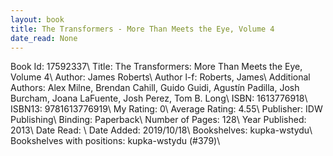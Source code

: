 ```yaml
---
layout: book
title: The Transformers - More Than Meets the Eye, Volume 4
date_read: None
---
```


Book Id: 17592337\ 
Title: The Transformers: More Than Meets the Eye, Volume 4\ 
Author: James Roberts\ 
Author l-f: Roberts, James\ 
Additional Authors: Alex Milne, Brendan Cahill, Guido Guidi, Agustín Padilla, Josh Burcham, Joana LaFuente, Josh Perez, Tom B. Long\ 
ISBN: 1613776918\ 
ISBN13: 9781613776919\ 
My Rating: 0\ 
Average Rating: 4.55\ 
Publisher: IDW Publishing\ 
Binding: Paperback\ 
Number of Pages: 128\ 
Year Published: 2013\ 
Date Read: \ 
Date Added: 2019/10/18\ 
Bookshelves: kupka-wstydu\ 
Bookshelves with positions: kupka-wstydu (#379)\ 

